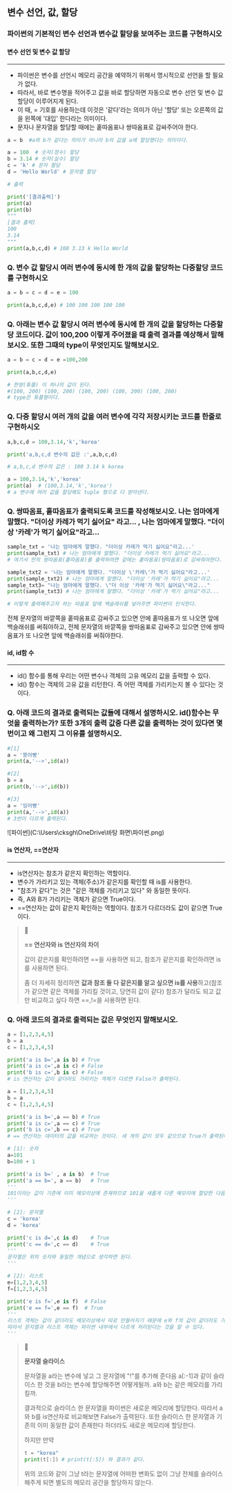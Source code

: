 ## 변수 선언, 값, 할당

### 파이썬의 기본적인 변수 선언과 변수값 할당을 보여주는 코드를 구현하시오



#### 변수 선언 및 변수 값 할당

***

* 파이썬은 변수를 선언시 메모리 공간을 예약하기 위해서 명시적으로 선언을 할 필요가 없다. 
* 따라서, 바로 변수명을 적어주고 값을 바로 할당하면 자동으로 변수 선언 및 변수 값 할당이 이루어지게 된다. 
* 이 때, = 기호를 사용하는데 이것은 '같다'라는 의미가 아닌 '할당' 또는 오른쪽의 값을 왼쪽에 '대입' 한다라는 의미이다. 
* 문자나 문자열을 할당할 때에는 홑따옴표나 쌍따옴표로 감싸주어야 한다. 

```python
a = b  #a와 b가 같다는 의미가 아니라 b의 값을 a에 할당했다는 의미이다. 
```

```python
a = 100  # 숫자(정수) 할당
b = 3.14 # 숫자(실수) 할당
c = 'k' # 문자 할당
d = 'Hello World' # 문자열 할당

# 출력

print('[결과출력]')
print(a) 
print(b)
"""
[결과 출력] 
100
3.14
"""
print(a,b,c,d) # 100 3.13 k Hello World

```



### Q. 변수 값 할당시 여러 변수에 동시에 한 개의 값을 할당하는 다중할당 코드를 구현하시오

```python
a = b = c = d = e = 100

print(a,b,c,d,e) # 100 100 100 100 100
```

 

### Q. 아래는 변수 값 할당시 여러 변수에 동시에 한 개의 값을 할당하는 다중할당 코드이다. 값이 100,200 이렇게 주어졌을 때 출력 결과를 예상해서 말해보시오. 또한 그때의 type이 무엇인지도 말해보시오.

```python
a = b = c = d = e =100,200

print(a,b,c,d,e)

# 한쌍(튜플) 이 하나의 값이 된다. 
#(100, 200) (100, 200) (100, 200) (100, 200) (100, 200)
# type은 튜플형이다. 
```



### Q. 다중 할당시 여러 개의 값을 여러 변수에 각각 저장시키는 코드를 한줄로 구현하시오

```python
a,b,c,d = 100,3.14,'k','korea'

print('a,b,c,d 변수의 값은 :',a,b,c,d)

# a,b,c,d 변수의 값은 : 100 3.14 k korea

a = 100,3.14,'k','korea'
print(a)  # (100,3.14,'k','korea') 
# a 변수에 여러 값을 할당해도 tuple 형으로 다 받아낸다.
```



### Q. 쌍따옴표, 홑따옴표가 출력되도록 코드를 작성해보시오. 나는 엄마에게 말했다. "더이상 카레가 먹기 싫어요" 라고...  , 나는 엄마에게 말했다. "더이상 '카레'가 먹기 싫어요"라고...

```python
sample_txt = '나는 엄마에게 말했다. "더이상 카레가 먹기 싫어요"라고...'
print(sample_txt) # 나는 엄마에게 말했다. "더이상 카레가 먹기 싫어요"라고...
# 여기서 안의 쌍따옴표(홑따옴표)를 출력하려면 겉에는 홑따옴표(쌍따옴표)로 감싸줘야한다. 아니면 에러가 발생한다.

sample_txt2 = '나는 엄마에게 말했다. "더이상 \'카레\'가 먹기 싫어요"라고...'
print(sample_txt2) # 나는 엄마에게 말했다. "더이상 '카레'가 먹기 싫어요"라고...
sample_txt3= "나는 엄마에게 말했다. \"더 이상 '카레'가 먹기 싫어요\"라고..."
print(sample_txt3) # 나는 엄마에게 말했다. "더이상 '카레'가 먹기 싫어요"라고...

# 이렇게 출력해주고자 하는 따옴표 앞에 백슬래쉬를 넣어주면 파이썬이 인식한다.
```

전체 문자열의 바깥쪽을 홑따옴표로 감싸주고 있으면 안에 홑따옴표가 또 나오면 앞에 백슬래쉬를 써줘야하고, 전체 문자열의 바깥쪽을 쌍따옴표로 감싸주고 있으면 안에 쌍따옴표가 또 나오면 앞에 백슬래쉬를 써줘야한다.



#### id, id함 수

------

* id() 함수를 통해 우리는 어떤 변수나 객체의 고유 메모리 값을 출력할 수 있다. 
* id() 함수는 객체의 고유 값을 리턴한다. 즉 어떤 객체를 가리키는지 볼 수 있다는 것이다.



### Q. 아래 코드의 결과로 출력되는 값들에 대해서 설명하시오. id()함수는 무엇을 출력하는가? 또한 3개의 출력 값중 다른 값을 출력하는 것이 있다면 몇번이고 왜 그런지 그 이유를 설명하시오. 

```python
#[1]
a = '붕어빵'
print(a,'-->',id(a))

#[2]
b = a
print(b,'-->',id(b))

#[3]
a = '잉어빵'
print(a,'-->',id(a))
# 3번이 다르게 출력된다. 
```

![파이썬](C:\Users\cksgh\OneDrive\바탕 화면\파이썬.png)



#### is 연산자,  ==연산자

------

* is연산자는 참조가 같은지 확인하는 역할이다. 
* 변수가 가리키고 있는 객체(주소)가 같은지를 확인할 때 is를 사용한다. 
* "참조가 같다"는 것은 "같은 객체를 가리키고 있다" 와 동일한 뜻이다.
* 즉, A와 B가 가리키는 객체가 같으면 True이다. 
* ==연산자는 값이 같은지 확인하는 역할이다. 참조가 다르더라도 값이 같으면 True이다. 

>📌
>
>**== 연산자와 is 연산자의 차이**
>
>값이 같은지를 확인하려면 ==을 사용하면 되고, 참조가 같은지를 확인하려면 is를 사용하면 된다.
>
>좀 더 자세히 정리하면 **값과 참조 둘 다 같은지를 알고 싶으면 is를 사용**하고(참조가 같으면 같은 객체를 가리킬 것이고, 당연히 값이 같다) 참조가 달라도 되고 값만 비교하고 싶다 하면 ==,!=을 사용하면 된다. 

### Q. 아래 코드의 결과로 출력되는 값은 무엇인지 말해보시오. 

```python
a = [1,2,3,4,5]
b = a
c = [1,2,3,4,5]

print('a is b=',a is b) # True
print('a is c=',a is c) # False
print('b is c=',b is c) # False
# is 연산자는 값이 같더라도 가리키는 객체가 다르면 False가 출력된다. 
```

```python
a = [1,2,3,4,5]
b = a
c = [1,2,3,4,5]

print('a is b=',a == b) # True
print('a is c=',a == c) # True
print('b is c=',b == c) # True
# == 연산자는 데이터의 값을 비교하는 것이다. 세 개의 값이 모두 같으므로 True가 출력된다. 
```

```python
# [1]: 숫자
a=101
b=100 + 1

print('a is b=' , a is b)  # True
print('a == b=', a == b)   # True
'''
101이라는 값이 기존에 이미 메모리상에 존재하므로 101을 새롭게 다른 메모리에 할당한 다음 b가 그 메모리를 가리키게 하는것은 엄청난 비효율이다. 따라서 시스템은 이미 존재하는 101을 b가 가르키게 만든다. 
'''

# [2]: 문자열
c = 'korea'   
d = 'korea'   

print('c is d=',c is d)    # True
print('c == d=',c == d)    # True
'''
문자열은 위의 숫자와 동일한 개념으로 생각하면 된다. 
'''

# [2]: 리스트
e=[1,2,3,4,5]
f=[1,2,3,4,5]

print('e is f=',e is f)  # False
print('e == f=',e == f)  # True
'''
리스트 객체는 값이 같더라도 메모리상에서 따로 만들어지기 때문에 e와 f의 값이 같더라도 가리키는 메모리 주소가 다르다. 
따라서 문자열과 리스트 객체는 파이썬 내부에서 다르게 처리된다는 것을 알 수 있다. 
'''
```

>📌
>
>**문자열 슬라이스**
>
>문자열을 a라는 변수에 넣고 그 문자열에 "!"를 추가해 준다음 a[:-1]과 같이 슬라이스 한 것을 b라는 변수에 할당해주면 어떻게될까.  a와 b는 같은 메모리를 가리킬까.
>
>결과적으로 슬라이스 한 문자열을 파이썬은 새로운 메모리에 할당한다. 따라서 a와 b를 is연산자로 비교해보면 False가 출력된다.  또한 슬라이스 한 문자열과 기존의 이미 동일한 값이 존재한다 하더라도 새로운 메모리에 할당한다. 
>
>하지만 만약
>
>```python
>t = "korea"
>print(t[:]) # print(t[:5]) 와 결과가 같다. 
>```
>
>위의 코드와 같이 그냥 t라는 문자열에 어떠한 변화도 없이 그냥 전체를 슬라이스해주게 되면 별도의 메모리 공간을 할당하지 않는다. 

